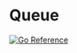 # Queue
[![Go Reference](https://pkg.go.dev/badge/github.com/gopi-frame/queue.svg)](https://pkg.go.dev/github.com/gopi-frame/queue)
